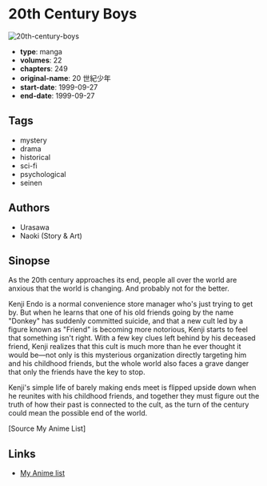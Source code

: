 # 20th Century Boys

![20th-century-boys](https://cdn.myanimelist.net/images/manga/1/54437.jpg)

-   **type**: manga
-   **volumes**: 22
-   **chapters**: 249
-   **original-name**: 20 世紀少年
-   **start-date**: 1999-09-27
-   **end-date**: 1999-09-27

## Tags

-   mystery
-   drama
-   historical
-   sci-fi
-   psychological
-   seinen

## Authors

-   Urasawa
-   Naoki (Story & Art)

## Sinopse

As the 20th century approaches its end, people all over the world are anxious that the world is changing. And probably not for the better.

Kenji Endo is a normal convenience store manager who's just trying to get by. But when he learns that one of his old friends going by the name "Donkey" has suddenly committed suicide, and that a new cult led by a figure known as "Friend" is becoming more notorious, Kenji starts to feel that something isn't right. With a few key clues left behind by his deceased friend, Kenji realizes that this cult is much more than he ever thought it would be—not only is this mysterious organization directly targeting him and his childhood friends, but the whole world also faces a grave danger that only the friends have the key to stop.

Kenji's simple life of barely making ends meet is flipped upside down when he reunites with his childhood friends, and together they must figure out the truth of how their past is connected to the cult, as the turn of the century could mean the possible end of the world.

[Source My Anime List]

## Links

-   [My Anime list](https://myanimelist.net/manga/3/20th_Century_Boys)
